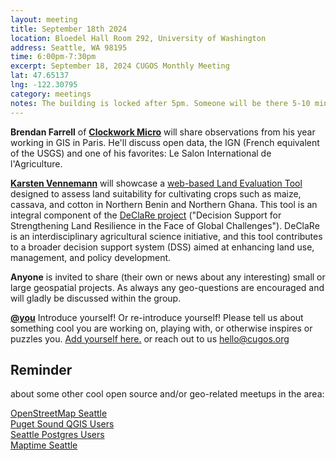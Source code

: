 ```yaml
---
layout: meeting
title: September 18th 2024
location: Bloedel Hall Room 292, University of Washington
address: Seattle, WA 98195
time: 6:00pm-7:30pm
excerpt: September 18, 2024 CUGOS Monthly Meeting
lat: 47.65137
lng: -122.30795
category: meetings
notes: The building is locked after 5pm. Someone will be there 5-10 minutes until 6pm to let us in. If you see nobody around and can't access, call the phone number posted at the door to be let in. We will adjourn to the College Inn Pub for a happy hour after the meeting!
---
```


**Brendan Farrell** of **[Clockwork Micro](https://www.clockworkmicro.com/)** will share observations from his year working in GIS in Paris. He'll discuss open data, the IGN (French equivalent of the USGS) and one of his favorites: Le Salon International de l'Agriculture.

**[Karsten Vennemann](www.terragis.net)** will showcase a [web-based Land Evaluation Tool](http://declare.terragis.net) designed to assess land suitability for cultivating crops such as maize, cassava, and cotton in Northern Benin and Northern Ghana. This tool is an integral component of the [DeClaRe project](https://www.uni-kassel.de/forschung/declare/home) ("Decision Support for Strengthening Land Resilience in the Face of Global Challenges"). DeClaRe is an interdisciplinary agricultural science initiative, and this tool contributes to a broader decision support system (DSS) aimed at enhancing land use, management, and policy development.

**Anyone** is invited to share (their own or news about any interesting) small or large geospatial projects. As always any geo-questions are encouraged and will gladly be discussed within the group.

**[@you](http://cugos.org/people/)** Introduce yourself! Or re-introduce yourself! Please tell us about something cool you are working on, playing with, or otherwise inspires or puzzles you. [Add yourself here.](https://github.com/cugos/cugos.github.com/blob/main/meetings/_posts/2024-06-26-cugos_monthly.md) or reach out to us hello@cugos.org

## Reminder 
about some other cool open source and/or geo-related meetups in the area:

[OpenStreetMap Seattle](https://www.meetup.com/OpenStreetMap-Seattle/)  
[Puget Sound QGIS Users](https://www.meetup.com/Puget-Sound-QGIS-Users-Group/)  
[Seattle Postgres Users](https://www.meetup.com/Seattle-Postgres/)  
[Maptime Seattle](https://www.meetup.com/MaptimeSEA/)
